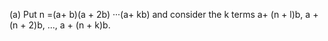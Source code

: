 (a) Put n =(a+ b)(a + 2b) ···(a+ kb) and consider the k terms a+ (n + l)b, a + (n + 2)b, ..., a + (n + k)b.